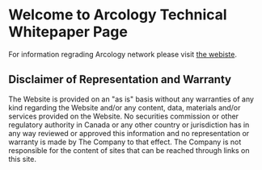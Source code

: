 # Welcome to Arcology Technical Whitepaper Page

For information regrading Arcology network please visit [the webiste](https://arcology.network).

## Disclaimer of Representation and Warranty

The Website is provided on an "as is" basis without any warranties of any kind regarding the Website and/or any content, data, materials and/or services provided on the Website.
No securities commission or other regulatory authority in Canada or any other country or jurisdiction has in any way reviewed or approved this information and no representation or warranty is made by The Company to that effect. The Company is not responsible for the content of sites that can be reached through links on this site.
